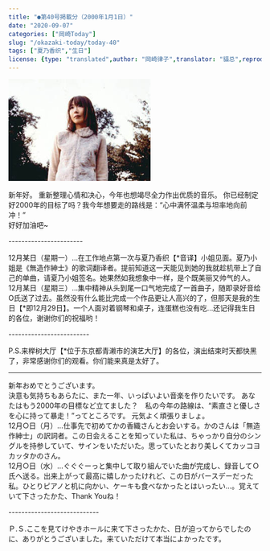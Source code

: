 ```yaml
---
title: "●第40号掲載分（2000年1月1日）"
date: "2020-09-07"
categories: ["岡崎Today"]
slug: "/okazaki-today/today-40"
tags: ["夏乃香织","生日"]
license: {type: "translated",author: "岡崎律子",translator: "貓总",reproduced-url: "http://www.ne.jp/asahi/okazaki/book/today/today40.html",reproduced-website: "岡崎律子Book"}
---
```


[![](./images/mer-ph1.jpg)](./images/mer-ph1.jpg)

新年好。
重新整理心情和决心，今年也想竭尽全力作出优质的音乐。 你已经制定好2000年的目标了吗？我今年想要走的路线是：“心中满怀温柔与坦率地向前冲！”  
好好加油吧~  

\-----------------------

12月某日（星期一）…在工作地点第一次与夏乃香织【*音译】小姐见面。夏乃小姐是《無造作紳士》的歌词翻译者。提前知道这一天能见到她的我就趁机带上了自己的单曲，请夏乃小姐签名。她果然如我想象中一样，是个既美丽又帅气的人。  
12月某日（星期三）…集中精神从头到尾一口气地完成了一首曲子，随即录好音给O氏送了过去。虽然没有什么能比完成一个作品更让人高兴的了，但那天是我的生日【*即12月29日】。一个人面对着钢琴和桌子，连蛋糕也没有吃…还记得我生日的各位，谢谢你们的祝福哟！  

\-------------------------


P.S.来榉树大厅【*位于东京都青濑市的演艺大厅】的各位，演出结束时天都快黑了，非常感谢你们的观看。你们能来真是太好了。

---

新年おめでとうございます。  
決意も気持ちもあらたに、また一年、いっぱいよい音楽を作りたいです。 あなたはもう2000年の目標など立てました？　私の今年の路線は、“素直さと優しさを心に持って暴走！”ってところです。 元気よく頑張りましょ。  
12月○日（月）…仕事先で初めてかの香織さんとお会いする。かのさんは「無造作紳士」の訳詞者。この日会えることを知っていた私は、ちゃっかり自分のシングルを持参していて、サインをいただいた。思っていたとおり美しくてカッコヨカッタかのさん。  
12月○日（水）…ぐぐぐーっと集中して取り組んでいた曲が完成し、録音してＯ氏へ送る。出来上がって最高に嬉しかったけれど、この日がバースデーだった私。ひとりピアノと机に向かい、ケーキも食べなかったとはいったい…。覚えていて下さったかた、Thank Youね！  

\----------------------------

Ｐ.Ｓ.ここを見てけやきホールに来て下さったかた、日が迫ってからでしたのに、ありがとうございました。来ていただけて本当によかったです。